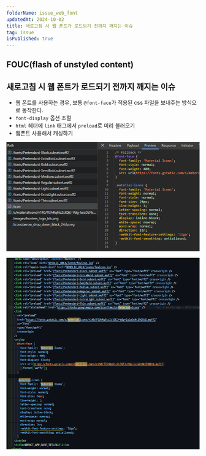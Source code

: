 ```yaml
---
folderName: issue_web_font
updatedAt: 2024-10-02
title: 새로고침 시 웹 폰트가 로드되기 전까지 깨지는 이슈
tag: issue
isPublished: true
---
```


## FOUC(flash of unstyled content)

## 새로고침 시 웹 폰트가 로드되기 전까지 깨지는 이슈

- 웹 폰트를 사용하는 경우, 보통 `@font-face`가 적용된 css 파일을 보내주는 방식으로 동작한다.
- `font-display` 옵션 조절
- `html` 헤더에 `link` 태그에서 `preload`로 미리 불러오기
- 웹폰트 사용해서 캐싱하기

![img](images/font_1.png)

![img](images/font_2.png)

